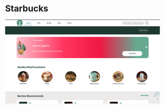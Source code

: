 # Starbucks
<a href="https://github.com/Uniquesoul14/Starbucks/blob/main/Starbucks/index.html"><img src="starbucks.png" ></a>
